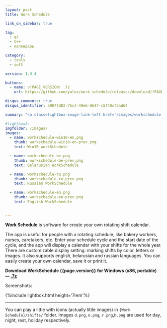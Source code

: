 ```yaml
---
layout: post
title: Work Schedule

link_on_sidebar: true

tag:
  - qt
  - С++
  - календарь

category:
  - tools
  - soft

version: 1.9.4

buttons:
  - name: v!PAGE_VERSION! .7z
    url: https://github.com/yalov/work-schedule/releases/download/!PAGE_VERSION!/WorkSchedule_v!PAGE_VERSION!.7z

disqus_comments: true
disqus_identifier: a987fd82-75c4-49e6-8647-c5f40cf5ad64

summary: "<a class=lightbox-image-link-left href='/images/workschedule-win10-en.png' data-lightbox='workschedule' title=''><img class='lightbox-image' style= 'width: 10rem;' src='/images/workschedule-month-en.jpg' alt='workschedule-month'></a> The app is useful for people with a rotating schedule, like bakery workers, nurses, caretakers, etc. Enter your schedule cycle and the start date of the cycle, and the app will display a calendar with your shifts for the whole year, it supports english, belarusian and russian languages."

#lightbox2:
imgfolder: /images/
images:
  - name: workschedule-win10-en.png
    thumb: workschedule-win10-en-prev.png
    text: Win10 workSchedule

  - name: workschedule-be.png
    thumb: workschedule-be-prev.png
    text: Belarusian WorkSchedule

  - name: workschedule-ru.png
    thumb: workschedule-ru-prev.png
    text: Russian WorkSchedule

  - name: workschedule-en.png
    thumb: workschedule-en-prev.png
    text: English WorkSchedule


---
```


**Work Schedule** is software for create your own rotating shift calendar.

The app is useful for people with a rotating schedule, like bakery workers, nurses, caretakers, etc. Enter your schedule cycle and the start date of the cycle, and the app will display a calendar with your shifts for the whole year. There are customizable display setting: marking shifts by color, letters or images. It also supports english, belarusian and russian languages. You can easily create your own calendar, save it or print it.

**Download WorkSchedule {{page.version}} for Windows (x86, portable) —
[.7z](https://github.com/yalov/work-schedule/releases/download/{{page.version}}/WorkSchedule_v{{page.version}}.7z)**

Screenshots:

{%include lightbox.html height='7rem'%}

<!-- include lightbox_text.html image="image-1.jpg" -->


-------

You can play a little with icons (actually little images) in `{Work Schedule}/shifts/` folder. Images `d.png`, `n.png`, `r.png`,`h.png` are used for day, night, rest, holiday respectively.
